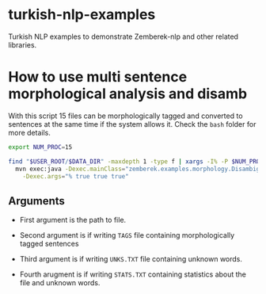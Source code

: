 turkish-nlp-examples
====================

Turkish NLP examples to demonstrate Zemberek-nlp and other related libraries. 

# How to use multi sentence morphological analysis and disamb

With this script 15 files can be morphologically tagged and converted to sentences at the same time if the system allows it. Check the `bash` folder for more details.

```bash
export NUM_PROC=15

find "$USER_ROOT/$DATA_DIR" -maxdepth 1 -type f | xargs -I% -P $NUM_PROC -n 1 \
  mvn exec:java -Dexec.mainClass="zemberek.examples.morphology.DisambiguateSentencesMultiple" \
    -Dexec.args="% true true true"
```

## Arguments

* First argument is the path to file.

* Second argument is if writing `TAGS` file containing morphologically tagged sentences 

* Third argument is if writing `UNKS.TXT` file containing unknown words.

* Fourth arugment is if writing `STATS.TXT` containing statistics about the file and unknown words.

